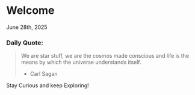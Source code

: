 # Welcome

June 28th, 2025

### Daily Quote:
> We are star stuff, we are the cosmos made conscious and life is the means by which the universe understands itself.
> 	- Carl Sagan

Stay Curious and keep Exploring!
